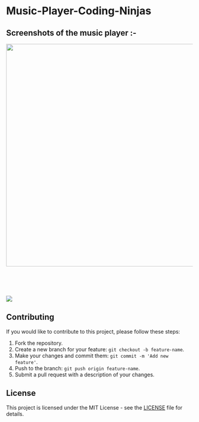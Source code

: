 # Music-Player-Coding-Ninjas

## Screenshots of the music player :-

<img src ="https://github.com/chandramohan0/Music-Player-Only-FrontEnd/assets/77689644/cef61f6c-8bdb-4340-970b-eb3e038634a5" height = 600px width= 1100px>

<br> <br> <br>

<img src = "https://github.com/chandramohan0/Music-Player-Only-FrontEnd/assets/77689644/138e55b9-7a7f-4c3a-ae3b-eb96c2dd9015">

## Contributing

If you would like to contribute to this project, please follow these steps:

1. Fork the repository.
2. Create a new branch for your feature: `git checkout -b feature-name`.
3. Make your changes and commit them: `git commit -m 'Add new feature'`.
4. Push to the branch: `git push origin feature-name`.
5. Submit a pull request with a description of your changes.

## License

This project is licensed under the MIT License - see the [LICENSE](LICENSE) file for details.
